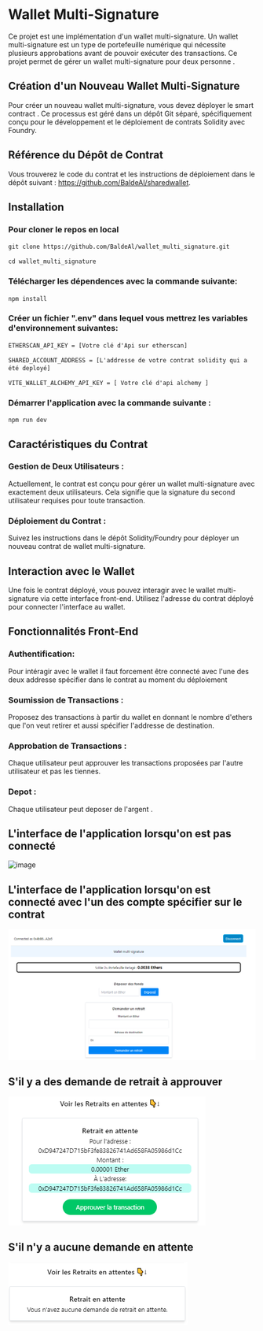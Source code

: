 # Wallet Multi-Signature
Ce projet est une implémentation d'un wallet multi-signature. Un wallet multi-signature est un type de portefeuille numérique qui nécessite plusieurs approbations avant de pouvoir exécuter des transactions. 
Ce projet permet de gérer un wallet multi-signature pour deux personne .


## Création d'un Nouveau Wallet Multi-Signature
Pour créer un nouveau wallet multi-signature, vous devez déployer le smart contract . Ce processus est géré dans un dépôt Git séparé, spécifiquement conçu pour le développement et le déploiement de contrats Solidity avec Foundry.

## Référence du Dépôt de Contrat
Vous trouverez le code du contrat et les instructions de déploiement dans le dépôt suivant : https://github.com/BaldeAl/sharedwallet.

## Installation
### Pour cloner le repos en local 
``` 
git clone https://github.com/BaldeAl/wallet_multi_signature.git
```
```
cd wallet_multi_signature
```
### Télécharger les dépendences avec la commande suivante:
```
npm install
```
### Créer un fichier ".env" dans lequel vous mettrez les variables d'environnement suivantes:
```
ETHERSCAN_API_KEY = [Votre clé d'Api sur etherscan]
```
```
SHARED_ACCOUNT_ADDRESS = [L'addresse de votre contrat solidity qui a été deployé]
```
```
VITE_WALLET_ALCHEMY_API_KEY = [ Votre clé d'api alchemy ]
```
### Démarrer l'application avec la commande suivante :
```
npm run dev
```

## Caractéristiques du Contrat
### Gestion de Deux Utilisateurs : 
Actuellement, le contrat est conçu pour gérer un wallet multi-signature avec exactement deux utilisateurs. Cela signifie que la signature du second utilisateur requises pour toute transaction.
### Déploiement du Contrat : 
Suivez les instructions dans le dépôt Solidity/Foundry pour déployer un nouveau contrat de wallet multi-signature.
## Interaction avec le Wallet
Une fois le contrat déployé, vous pouvez interagir avec le wallet multi-signature via cette interface front-end. Utilisez l'adresse du contrat déployé pour connecter l'interface au wallet.

## Fonctionnalités Front-End
### Authentification:
Pour intéragir avec le wallet il faut forcement être connecté avec l'une des deux addresse spécifier dans le contrat au moment du déploiement 
### Soumission de Transactions : 
Proposez des transactions à partir du wallet en donnant le nombre d'ethers que l'on veut retirer et aussi spécifier l'addresse de destination.
### Approbation de Transactions : 
Chaque utilisateur peut approuver les transactions proposées par l'autre utilisateur et pas les tiennes.
### Depot  : 
Chaque utilisateur peut deposer de l'argent .

## L'interface de l'application lorsqu'on est pas connecté
![image](https://github.com/BaldeAl/wallet_multi_signature/assets/79581163/de70023a-4ca3-416f-8043-3704f3ed6752)


## L'interface de l'application lorsqu'on est connecté avec l'un des compte spécifier sur le contrat
![Alt text](image.png)
## S'il y a des demande de retrait à approuver
![Alt text](image-1.png)
## S'il n'y a aucune demande en attente
![Alt text](image-2.png)




